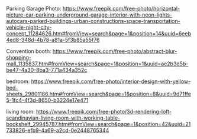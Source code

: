 
Parking Garage Photo:
https://www.freepik.com/free-photo/horizontal-picture-car-parking-underground-garage-interior-with-neon-lights-autocars-parked-buildings-urban-constructions-space-transportation-vehicle-night-city-concept_11284626.htm#fromView=search&page=1&position=14&uuid=6eeb4ed8-348d-4b78-a81a-5f3b85a55f76

Convention booth:
https://www.freepik.com/free-photo/abstract-blur-shopping-mall_1135837.htm#fromView=search&page=1&position=1&uuid=ae2b3d5b-be47-4a30-8ba3-771a434a352c

bedroom: 
https://www.freepik.com/free-photo/interior-design-with-yellow-bed-sheets_29801186.htm#fromView=search&page=1&position=8&uuid=9d71ffe5-1fc4-4f3d-8650-b3224e17e471

living room:
https://www.freepik.com/free-photo/3d-rendering-loft-scandinavian-living-room-with-working-table-bookshelf_29945787.htm#fromView=search&page=1&position=42&uuid=21733826-efb9-4a69-a2cd-0e2448765344